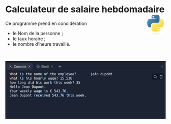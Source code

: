 
# Calculateur de salaire hebdomadaire <a href="../../"><img align="right" src="../../assets/Python-logo-notext.svg" alt="Python" title="Phthon" widht="auto" height="64px"></a>


Ce programme prend en concidération
* le Nom de la personne ;
* le taux horaire ;
* le nombre d'heure travaillé.

<br>

![Capture](../../assets/screenshots/calculateurDeSalaireHebdomadaire.png)
